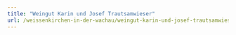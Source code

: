 ```yaml
---
title: "Weingut Karin und Josef Trautsamwieser"
url: /weissenkirchen-in-der-wachau/weingut-karin-und-josef-trautsamwieser/
---
```

